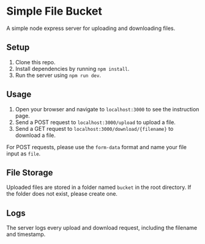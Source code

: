 # Simple File Bucket

A simple node express server for uploading and downloading files.

## Setup

1. Clone this repo.
2. Install dependencies by running `npm install`.
3. Run the server using `npm run dev`.

## Usage

1. Open your browser and navigate to `localhost:3000` to see the instruction page.
2. Send a POST request to `localhost:3000/upload` to upload a file.
3. Send a GET request to `localhost:3000/download/{filename}` to download a file.

For POST requests, please use the `form-data` format and name your file input as `file`.

## File Storage

Uploaded files are stored in a folder named `bucket` in the root directory. If the folder does not exist, please create one.

## Logs

The server logs every upload and download request, including the filename and timestamp.
